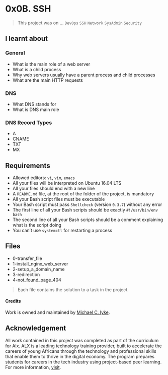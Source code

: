 # 0x0B. SSH

> This project was on ...
`DevOps` `SSH` `Network` `SysAdmin` `Security`

## I learnt about

### General

- What is the main role of a web server
- What is a child process
- Why web servers usually have a parent process and child processes
- What are the main HTTP requests

### DNS

- What DNS stands for
- What is DNS main role

### DNS Record Types

- A
- CNAME
- TXT
- MX

## Requirements

- Allowed editors: `vi`, `vim`, `emacs`
- All your files will be interpreted on Ubuntu 16.04 LTS
- All your files should end with a new line
- A `README.md` file, at the root of the folder of the project, is mandatory
- All your Bash script files must be executable
- Your Bash script must pass `Shellcheck` (version `0.3.7`) without any error
- The first line of all your Bash scripts should be exactly `#!/usr/bin/env bash`
- The second line of all your Bash scripts should be a comment explaining what is the script doing
- You can’t use `systemctl` for restarting a process

## Files

- 0-transfer_file
- 1-install_nginx_web_server
- 2-setup_a_domain_name
- 3-redirection
- 4-not_found_page_404

> Each file contains the solution to a task in the project.

<!-- markdownlint-disable-next-line -->
#### Credits

Work is owned and maintained by [Michael C. Iyke](https://github.com/michaeliyke).

## Acknowledgement

All work contained in this project was completed as part of the curriculum for Alx. ALX is a leading technology training provider, built to accelerate the careers of young Africans through the technology and professional skills that enable them to thrive in the digital economy. The program prepares students for careers in the tech industry using project-based peer learning. For more information, [visit](https://www.alxafrica.com/).
